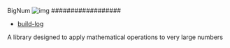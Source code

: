BigNum ![img](https://travis-ci.org/Syntaf/bignum.svg?branch=master)
##################

* [build-log](https://travis-ci.org/Syntaf/bignum)

A library designed to apply mathematical operations to very large numbers
